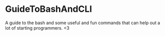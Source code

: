 # GuideToBashAndCLI
A guide to the bash and some useful and fun commands that can help out a lot of starting programmers. &lt;3
